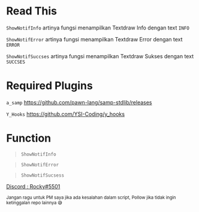 # Read This
`ShowNotifInfo` artinya fungsi menampilkan Textdraw Info dengan text `INFO`

`ShowNotifError` artinya fungsi menampilkan Textdraw Error dengan text `ERROR`

`ShowNotifSuccses` artinya fungsi menampilkan Textdraw Sukses dengan text `SUCCSES`

# Required Plugins
`a_samp` https://github.com/pawn-lang/samp-stdlib/releases

`Y_Hooks` https://github.com/YSI-Coding/y_hooks

# Function
> `ShowNotifInfo`

> `ShowNotifError`

> `ShowNotifSucsess`

[Discord : Rocky#5501]()

<sub>
Jangan ragu untuk PM saya jika ada kesalahan dalam script,
</sub>

<sub>
Pollow jika tidak ingin ketinggalan repo lainnya 😅
</sub>
